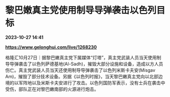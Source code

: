 # 黎巴嫩真主党使用制导导弹袭击以色列目标

**2023-10-27 14:41**

**https://www.gelonghui.com/live/1268230**

格隆汇10月27日｜据黎巴嫩真主党下属媒体“灯塔”，真主党武装人员当天使用制导导弹袭击了以色列萨德基地(Al-Sadh)，摧毁大部分设施和设备，造成以方人员伤亡。真主党武装人员当天还使用制导导弹袭击了以色列米斯卡夫安(Misgav Am)，摧毁了部分技术设备。另据《以色列时报》，当天黎巴嫩真主党向以北部边境的以军阵地以及米斯卡夫安进行了攻击。以色列国防军表示，没有士兵在袭击中受伤，部队正在对黎巴嫩南部的火源进行炮击。